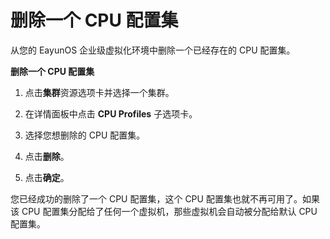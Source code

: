 # 删除一个 CPU 配置集

从您的 EayunOS 企业级虚拟化环境中删除一个已经存在的 CPU 配置集。

**删除一个 CPU 配置集**

1. 点击**集群**资源选项卡并选择一个集群。

2. 在详情面板中点击 **CPU Profiles** 子选项卡。

3. 选择您想删除的 CPU 配置集。

4. 点击**删除**。

5. 点击**确定**。

您已经成功的删除了一个 CPU 配置集，这个 CPU 配置集也就不再可用了。如果该 CPU 配置集分配给了任何一个虚拟机，那些虚拟机会自动被分配给默认 CPU 配置集。
